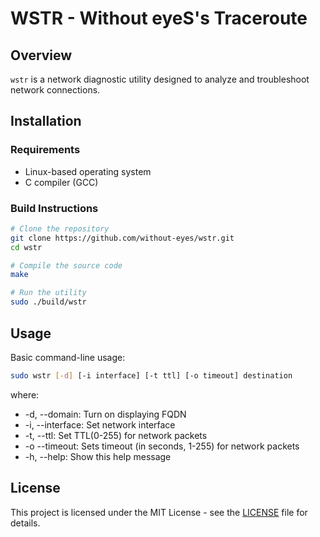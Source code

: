 # WSTR - Without eyeS's Traceroute

## Overview
`wstr` is a network diagnostic utility designed to analyze and troubleshoot network connections.

## Installation
### Requirements
- Linux-based operating system
- C compiler (GCC)

### Build Instructions
```sh
# Clone the repository
git clone https://github.com/without-eyes/wstr.git
cd wstr

# Compile the source code
make

# Run the utility
sudo ./build/wstr
```

## Usage
Basic command-line usage:
```sh
sudo wstr [-d] [-i interface] [-t ttl] [-o timeout] destination
```
where:
- -d, --domain: Turn on displaying FQDN
- -i, --interface: Set network interface
- -t, --ttl: Set TTL(0-255) for network packets
- -o  --timeout: Sets timeout (in seconds, 1-255) for network packets
- -h, --help: Show this help message
  
## License
This project is licensed under the MIT License - see the [LICENSE](LICENSE) file for details.

